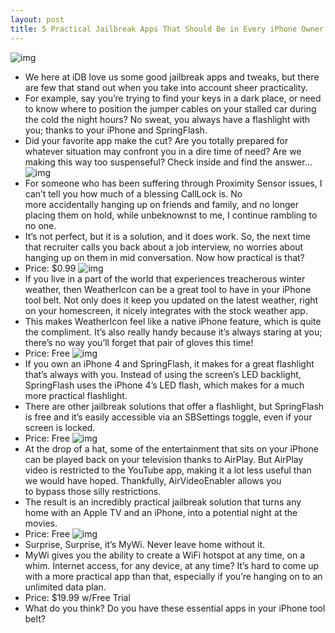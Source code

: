 ```yaml
---
layout: post
title: 5 Practical Jailbreak Apps That Should Be in Every iPhone Owner's Tool Belt
---
```

![img](http://media.idownloadblog.com/wp-content/uploads/2010/12/iPhone-Tool-Belt.png)
* We here at iDB love us some good jailbreak apps and tweaks, but there are few that stand out when you take into account sheer practicality.
* For example, say you’re trying to find your keys in a dark place, or need to know where to position the jumper cables on your stalled car during the cold the night hours? No sweat, you always have a flashlight with you; thanks to your iPhone and SpringFlash.
* Did your favorite app make the cut? Are you totally prepared for whatever situation may confront you in a dire time of need? Are we making this way too suspenseful? Check inside and find the answer…
![img](http://media.idownloadblog.com/wp-content/uploads/2010/12/CallLock-04.png)
* For someone who has been suffering through Proximity Sensor issues, I can’t tell you how much of a blessing CallLock is. No more accidentally hanging up on friends and family, and no longer placing them on hold, while unbeknownst to me, I continue rambling to no one.
* It’s not perfect, but it is a solution, and it does work. So, the next time that recruiter calls you back about a job interview, no worries about hanging up on them in mid conversation. Now how practical is that?
* Price: $0.99
![img](http://media.idownloadblog.com/wp-content/uploads/2010/12/WeatherIcon.png)
* If you live in a part of the world that experiences treacherous winter weather, then WeatherIcon can be a great tool to have in your iPhone tool belt. Not only does it keep you updated on the latest weather, right on your homescreen, it nicely integrates with the stock weather app.
* This makes WeatherIcon feel like a native iPhone feature, which is quite the compliment. It’s also really handy because it’s always staring at you; there’s no way you’ll forget that pair of gloves this time!
* Price: Free
![img](http://media.idownloadblog.com/wp-content/uploads/2010/12/SpringFlash.png)
* If you own an iPhone 4 and SpringFlash, it makes for a great flashlight that’s always with you. Instead of using the screen’s LED backlight, SpringFlash uses the iPhone 4’s LED flash, which makes for a much more practical flashlight.
* There are other jailbreak solutions that offer a flashlight, but SpringFlash is free and it’s easily accessible via an SBSettings toggle, even if your screen is locked.
* Price: Free
![img](http://media.idownloadblog.com/wp-content/uploads/2010/12/AirVideoEnabler.png)
* At the drop of a hat, some of the entertainment that sits on your iPhone can be played back on your television thanks to AirPlay. But AirPlay video is restricted to the YouTube app, making it a lot less useful than we would have hoped. Thankfully, AirVideoEnabler allows you to bypass those silly restrictions.
* The result is an incredibly practical jailbreak solution that turns any home with an Apple TV and an iPhone, into a potential night at the movies.
* Price: Free
![img](http://media.idownloadblog.com/wp-content/uploads/2010/12/MyWi.png)
* Surprise, Surprise, it’s MyWi. Never leave home without it.
* MyWi gives you the ability to create a WiFi hotspot at any time, on a whim. Internet access, for any device, at any time? It’s hard to come up with a more practical app than that, especially if you’re hanging on to an unlimited data plan.
* Price: $19.99 w/Free Trial
* What do you think? Do you have these essential apps in your iPhone tool belt?

